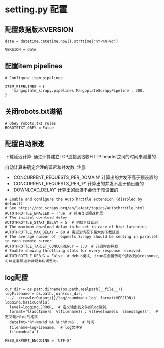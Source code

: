 # setting.py 配置

## 配置数据版本VERSION
```
date = datetime.datetime.now().strftime("%Y-%m-%d")

VERSION = date
```

## 配置item pipelines
```
# Configure item pipelines

ITEM_PIPELINES = {
   'mangoplate_scrapy.pipelines.MangoplateScrapyPipeline': 300,
}
```

## 关闭robots.txt遵循
```
# Obey robots.txt rules
ROBOTSTXT_OBEY = False
```

## 配置自动限速

下载延迟计算: 通过计算建立TCP连接到接收HTTP header之间的时间来测量的.

自动计算来确定合理的延迟和并发数, 注意: 
- 'CONCURRENT_REQUESTS_PER_DOMAIN' 计算出的并发不高于预设置的
- 'CONCURRENT_REQUESTS_PER_IP' 计算出的并发不高于预设置的
- 'DOWNLOAD_DELAY' 计算出的延迟不会低于预设置的

```
# Enable and configure the AutoThrottle extension (disabled by default)
# See https://doc.scrapy.org/en/latest/topics/autothrottle.html
AUTOTHROTTLE_ENABLED = True  # 启用自动限速扩展
# The initial download delay
AUTOTHROTTLE_START_DELAY = 5  # 初始下载延迟
# The maximum download delay to be set in case of high latencies
AUTOTHROTTLE_MAX_DELAY = 60 # 高延迟情况下最大的下载延迟
# The average number of requests Scrapy should be sending in parallel to each remote server
AUTOTHROTTLE_TARGET_CONCURRENCY = 1.0  # 开启时的并发
# Enable showing throttling stats for every response received:
AUTOTHROTTLE_DEBUG = False  # debug模式, true将会展示每个接收到的response, 可以查看限速参数是如何调整的.
```

## log配置
```
cur_dir = os.path.dirname(os.path.realpath(__file__))
logFilename = os.path.join(cur_dir, '../../crawlerOutput/{}/log/roundmenu.log'.format(VERSION))
logging.basicConfig(
  level=logging.ERROR,  # 定义输出到文件的log级别，
  format='%(asctime)s  %(filename)s : %(levelname)s  %(message)s',  # 定义输出log的格式
  datefmt='%Y-%m-%d %A %H:%M:%S',  # 时间
  filename=logFilename,  # log文件名
  filemode='a')

FEED_EXPORT_ENCODING = 'UTF-8'
```
